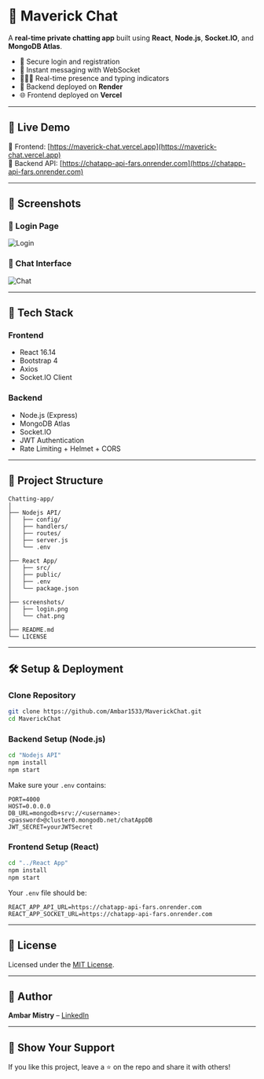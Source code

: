 # 💬 Maverick Chat

A **real-time private chatting app** built using **React**, **Node.js**, **Socket.IO**, and **MongoDB Atlas**.

- 🔐 Secure login and registration
- 💬 Instant messaging with WebSocket
- 🧑‍🤝‍🧑 Real-time presence and typing indicators
- 💾 Backend deployed on **Render**
- 🌐 Frontend deployed on **Vercel**

---

## 🚀 Live Demo

🔗 Frontend: [https://maverick-chat.vercel.app](https://maverick-chat.vercel.app)  
🔗 Backend API: [https://chatapp-api-fars.onrender.com](https://chatapp-api-fars.onrender.com)

---

## 📸 Screenshots

### 🔐 Login Page

![Login](./screenshots/login.png)

### 💬 Chat Interface

![Chat](./screenshots/chat.png)

---

## 🧱 Tech Stack

### Frontend

- React 16.14
- Bootstrap 4
- Axios
- Socket.IO Client

### Backend

- Node.js (Express)
- MongoDB Atlas
- Socket.IO
- JWT Authentication
- Rate Limiting + Helmet + CORS

---

## 📁 Project Structure

```
Chatting-app/
│
├── Nodejs API/
│   ├── config/
│   ├── handlers/
│   ├── routes/
│   ├── server.js
│   └── .env
│
├── React App/
│   ├── src/
│   ├── public/
│   ├── .env
│   └── package.json
│
├── screenshots/
│   ├── login.png
│   └── chat.png
│
├── README.md
└── LICENSE
```

---

## 🛠️ Setup & Deployment

### Clone Repository

```bash
git clone https://github.com/Ambar1533/MaverickChat.git
cd MaverickChat
```

### Backend Setup (Node.js)

```bash
cd "Nodejs API"
npm install
npm start
```

Make sure your `.env` contains:

```env
PORT=4000
HOST=0.0.0.0
DB_URL=mongodb+srv://<username>:<password>@cluster0.mongodb.net/chatAppDB
JWT_SECRET=yourJWTSecret
```

### Frontend Setup (React)

```bash
cd "../React App"
npm install
npm start
```

Your `.env` file should be:

```env
REACT_APP_API_URL=https://chatapp-api-fars.onrender.com
REACT_APP_SOCKET_URL=https://chatapp-api-fars.onrender.com
```

---

## 📄 License

Licensed under the [MIT License](./LICENSE).

---

## 🙌 Author

**Ambar Mistry** – [LinkedIn](https://www.linkedin.com/in/ambar1533)

---

## 🌟 Show Your Support

If you like this project, leave a ⭐ on the repo and share it with others!

